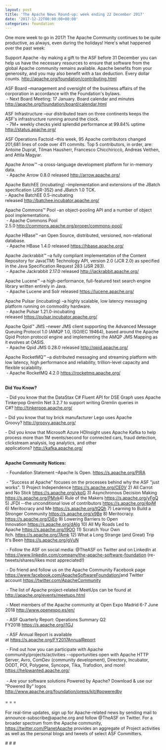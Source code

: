 ```yaml
---
layout: post
title: 'The Apache News Round-up: week ending 22 December 2017'
date: '2017-12-22T00:00:00+00:00'
categories: foundation
---
```

<div>One more week to go in 2017! The Apache Community continues to be quite productive, as always, even during the holidays! Here's what happened over the past week:</div> 
  <div> 
    <div> 
      <p>Support Apache&nbsp;–by making a gift to the ASF before 31 December you can help us have the necessary resources to ensure that software from the global Apache community remains available. Apache benefits from your generosity, and you may also benefit with a tax deduction. Every dollar counts. <a href="http://apache.org/foundation/contributing.html">http://apache.org/foundation/contributing.html</a></p> 
    </div> 
    <p>ASF Board –management and oversight of the business affairs of the corporation in accordance with the Foundation's bylaws.<br />&nbsp;- Next Board Meeting: 17 January. Board calendar and minutes <a href="http://apache.org/foundation/board/calendar.html">http://apache.org/foundation/board/calendar.html</a></p> 
    <p>ASF Infrastructure –our distributed team on three continents keeps the ASF's infrastructure running around the clock.<br />&nbsp;- 7M+ weekly checks yield splendid performance at 99.84% uptime <a href="http://status.apache.org/">http://status.apache.org/</a></p> 
    <p>ASF Operations Factoid&nbsp;–this week, 95 Apache contributors changed 201,681 lines of code over 411 commits. Top 5 contributors, in order, are: Antoine Duprat, Tilman Hausherr, Francesco Chicchiriccò, Andreas Veithen, and&nbsp;Attila Magyar.</p> 
    <p>Apache Arrow™ –a cross-language development platform for in-memory data.&nbsp;<br />&nbsp;- Apache Arrow 0.8.0 released&nbsp;<a href="http://arrow.apache.org/">http://arrow.apache.org/</a></p> 
    <p>Apache BatchEE (incubating) –implementation and extensions of the JBatch specification (JSR-352) and JBatch 1.0 TCK.<br />- Apache BatchEE 0.5-incubating released&nbsp;<a href="http://batchee.incubator.apache.org/">http://batchee.incubator.apache.org/</a></p> 
    <p>Apache Commons™ Pool –an object-pooling API and a number of object pool implementations.<br />&nbsp;- Apache Commons Pool 2.5.0&nbsp;<a href="http://commons.apache.org/proper/commons-pool/">http://commons.apache.org/proper/commons-pool/</a></p> 
    <p>Apache HBase™ –an Open Source, distributed, versioned, non-relational database.<br />&nbsp;- Apache HBase 1.4.0 released&nbsp;<a href="https://hbase.apache.org/">https://hbase.apache.org/</a></p> 
    <p>Apache Jackrabbit™ –a fully compliant implementation of the Content Repository for Java(TM) Technology API, version 2.0 (JCR 2.0) as specified in the Java Specification Request 283 (JSR 283).<br />&nbsp;- Apache Jackrabbit 2.17.0 released&nbsp;<a href="http://jackrabbit.apache.org/">http://jackrabbit.apache.org/</a></p> 
    <p><span style="white-space: pre;"></span></p> 
    <p>Apache Lucene™ –a high-performance, full-featured text search engine library written entirely in Java.<br />&nbsp;- Apache Lucene and Solr released&nbsp;<a href="https://lucene.apache.org/">https://lucene.apache.org/</a></p> 
    <p>Apache Pulsar (incubating) –a highly scalable, low latency messaging platform running on commodity hardware.<br />&nbsp;- Apache Pulsar 1.21.0-incubating released&nbsp;<a href="https://pulsar.incubator.apache.org/">https://pulsar.incubator.apache.org/</a></p> 
    <p> </p> 
    <p>Apache Qpid™ JMS –newer JMS client supporting the Advanced Message Queuing Protocol 1.0 (AMQP 1.0, ISO/IEC 19464), based around the Apache Qpid Proton protocol engine and implementing the AMQP JMS Mapping as it evolves at OASIS.<br />&nbsp;- Apache Qpid JMS 0.28.0 released&nbsp;<a href="http://qpid.apache.org/">http://qpid.apache.org/</a></p> 
    <p><span style="white-space: pre;"></span></p> 
    <p>Apache RocketMQ™ –a distributed messaging and streaming platform with low latency, high performance and reliability, trillion-level capacity and flexible scalability.<br />&nbsp;- Apache RocketMQ 4.2.0&nbsp;<a href="https://rocketmq.apache.org/">https://rocketmq.apache.org/</a><br /><br /></p> 
    <p><strong>Did You Know?</strong></p> 
    <div> 
      <p>&nbsp;- Did you know that the DataStax C# Fluent API for DSE Graph uses Apache Tinkerpop Gremlin Net 3.2.7 to support writing Gremlin queries in C#?&nbsp;<a href="http://tinkerpop.apache.org/">http://tinkerpop.apache.org/</a></p> 
      <p>- Did you know that toy brick manufacturer Lego uses Apache Groovy?&nbsp;<a href="http://groovy.apache.org/">http://groovy.apache.org/</a> </p> 
      <p> - Did you know that Microsoft Azure HDInsight uses Apache Kafka to help process more than 1M events/second for connected cars, fraud detection, clickstream analysis, log analytics, and other applications?&nbsp;<a href="http://kafka.apache.org/">http://kafka.apache.org/</a></p> 
    </div> 
    <div><strong><br />Apache Community Notices:</strong></div> 
    <p>&nbsp;- Foundation Statement –Apache Is Open. <a href="https://s.apache.org/PIRA">https://s.apache.org/PIRA</a></p> 
    <div> 
      <p>&nbsp;- &quot;Success at Apache&quot; focuses on the processes behind why the ASF &quot;just works&quot;. 1) Project Independence <a href="https://s.apache.org/CE0V">https://s.apache.org/CE0V</a> 2) All Carrot and No Stick <a href="https://s.apache.org/ykoG">https://s.apache.org/ykoG</a> 3) Asynchronous Decision Making <a href="https://s.apache.org/PMvk%20">https://s.apache.org/PMvk</a>4) Rule of the Makers <a href="https://s.apache.org/yFgQ">https://s.apache.org/yFgQ</a> 5) JFDI --the unconditional love of contributors <a href="https://s.apache.org/4pjM">https://s.apache.org/4pjM</a> 6) Meritocracy and Me <a href="https://s.apache.org/tQQh">https://s.apache.org/tQQh</a> 7) Learning to Build a Stronger Community <a href="https://s.apache.org/x9Be">https://s.apache.org/x9Be</a>&nbsp;8) Meritocracy. <a href="https://s.apache.org/DiEo">https://s.apache.org/DiEo</a>&nbsp;9) Lowering Barriers to Open Innovation&nbsp;<a href="https://s.apache.org/dAlg">https://s.apache.org/dAlg</a>&nbsp;10) All My Roads Led to Apache&nbsp;<a href="https://s.apache.org/l9OO">https://s.apache.org/l9OO</a>&nbsp;11) Scratch Your Own Itch.&nbsp;<a href="https://s.apache.org/7Amk">https://s.apache.org/7Amk</a>&nbsp;12) What a Long Strange (and Great) Trip It's Been&nbsp;<a href="https://s.apache.org/gVuN">https://s.apache.org/gVuN</a></p> 
    </div> 
    <div>&nbsp;- Follow the ASF on social media: @TheASF on Twitter and on LinkedIn at <a href="https://www.linkedin.com/company/the-apache-software-foundation">https://www.linkedin.com/company/the-apache-software-foundation</a> (re-tweets/shares/likes most appreciated!)</div> 
    <div> 
      <p>&nbsp;- Do friend and follow us on the Apache Community Facebook page <a href="https://www.facebook.com/ApacheSoftwareFoundation/">https://www.facebook.com/ApacheSoftwareFoundation/</a>and Twitter account <a href="https://twitter.com/ApacheCommunity">https://twitter.com/ApacheCommunity</a></p> 
      <p><a href="https://feathercast.apache.org/"></a></p> 
    </div> 
    <div> 
      <p>&nbsp;- The list of Apache project-related MeetUps can be found at <a href="https://twitter.com/ApacheCommunity">http://apache.org/events/meetups.html</a></p> 
      <p>&nbsp;- Meet members of the Apache community at Open Expo Madrid 6-7 June 2018&nbsp;<a href="http://www.openexpo.es/en/">http://www.openexpo.es/en/</a></p> 
    </div> 
    <div> 
      <p>&nbsp;- ASF Quarterly Report: Operations Summary Q2 FY2018&nbsp;<a href="https://s.apache.org/j1GJ">https://s.apache.org/j1GJ</a></p> 
    </div> 
    <div> 
      <p>&nbsp;- ASF Annual Report is available at&nbsp;<a href="https://s.apache.org/FY2017AnnualReport">https://s.apache.org/FY2017AnnualReport</a></p> 
    </div> 
    <div>&nbsp;- Find out how you can participate with Apache community/projects/activities --opportunities open with Apache HTTP Server, Avro, ComDev (community development), Directory, Incubator, OODT, POI, Polygene, Syncope, Tika, Trafodion, and more! <a href="https://helpwanted.apache.org/">https://helpwanted.apache.org/</a></div> 
    <div><br /></div> 
    <div>&nbsp;- Are your software solutions Powered by Apache? Download &amp; use our &quot;Powered By&quot; logos <a href="http://www.apache.org/foundation/press/kit/#poweredby">http://www.apache.org/foundation/press/kit/#poweredby</a></div> 
    <div><br /></div> 
    <div>= = =</div> 
    <div><br /></div> 
    <div>For real-time updates, sign up for Apache-related news by sending mail to announce-subscribe@apache.org and follow @TheASF on Twitter. For a broader spectrum from the Apache community, <a href="https://twitter.com/PlanetApache">https://twitter.com/PlanetApache</a> provides an aggregate of Project activities as well as the personal blogs and tweets of select ASF Committers.</div> 
    <p># # #</p> 
  </div>
